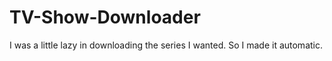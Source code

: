 # TV-Show-Downloader
I was a little lazy in downloading the series I wanted. So I made it automatic.
